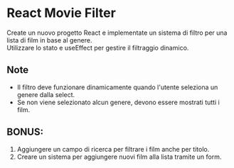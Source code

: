 # React Movie Filter

Create un nuovo progetto React e implementate un sistema di filtro per una lista di film in base al genere. \
Utilizzare lo stato e useEffect per gestire il filtraggio dinamico.

## Note
- Il filtro deve funzionare dinamicamente quando l'utente seleziona un genere dalla select.
- Se non viene selezionato alcun genere, devono essere mostrati tutti i film.
## BONUS:
1. Aggiungere un campo di ricerca per filtrare i film anche per titolo.
2. Creare un sistema per aggiungere nuovi film alla lista tramite un form.